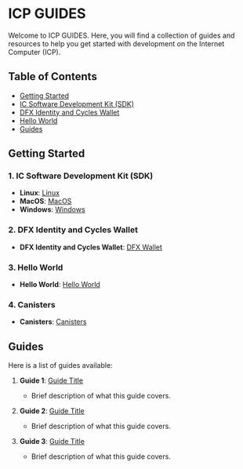 # ICP GUIDES

Welcome to ICP GUIDES. Here, you will find a collection of guides and resources to help you get started with development on the Internet Computer (ICP).

## Table of Contents

- [Getting Started](#getting-started)
- [IC Software Development Kit (SDK)](#1-ic-software-development-kit-sdk)
- [DFX Identity and Cycles Wallet](#2.-dfx-identity-and-cycles-wallet)
- [Hello World](#3.-hello-world)
- [Guides](#guides)
  
## Getting Started
### 1. IC Software Development Kit (SDK) 
   - **Linux**:   [Linux](IC_SDK_Linux.md)
   - **MacOS**:   [MacOS](IC_SDK_MacOS.md)
   - **Windows**: [Windows](IC_SDK_Windows.md)

### 2. DFX Identity and Cycles Wallet 
   - **DFX Identity and Cycles Wallet**:   [DFX Wallet](DFX_Wallet.md)

### 3. Hello World 
   - **Hello World**:   [Hello World](Hello_World.md)

### 4. Canisters 
   - **Canisters**:   [Canisters](Canisters.md)

## Guides

Here is a list of guides available:

1. **Guide 1**: [Guide Title](link-to-guide)
   - Brief description of what this guide covers.

2. **Guide 2**: [Guide Title](link-to-guide)
   - Brief description of what this guide covers.

3. **Guide 3**: [Guide Title](link-to-guide)
   - Brief description of what this guide covers.
